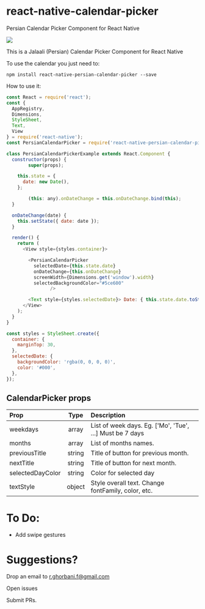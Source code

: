 # react-native-calendar-picker
Persian Calendar Picker Component for React Native


<kbd>
  <img src="https://github.com/rghorbani/react-native-persian-calendar-picker/blob/master/demo/demo.png?raw=true">
</kbd>


This is a Jalaali (Persian) Calendar Picker Component for React Native

To use the calendar you just need to:

	npm install react-native-persian-calendar-picker --save

How to use it:
```js
const React = require('react');
const {
  AppRegistry,
  Dimensions,
  StyleSheet,
  Text,
  View
} = require('react-native');
const PersianCalendarPicker = require('react-native-persian-calendar-picker');

class PersianCalendarPickerExample extends React.Component {
  constructor(props) {
		super(props);

    this.state = {
      date: new Date(),
    };

		(this: any).onDateChange = this.onDateChange.bind(this);
  }

  onDateChange(date) {
    this.setState({ date: date });
  }

  render() {
    return (
      <View style={styles.container}>

        <PersianCalendarPicker
          selectedDate={this.state.date}
          onDateChange={this.onDateChange}
          screenWidth={Dimensions.get('window').width}
          selectedBackgroundColor="#5ce600"
				/>

        <Text style={styles.selectedDate}> Date: { this.state.date.toString() } </Text>
      </View>
    );
  }
}

const styles = StyleSheet.create({
  container: {
    marginTop: 30,
  },
  selectedDate: {
    backgroundColor: 'rgba(0, 0, 0, 0)',
    color: '#000',
  },
});
```
## CalendarPicker props
| Prop | Type | Description |
:------------ |:---------------:| :-----|
| weekdays | array | List of week days. Eg. ['Mo', 'Tue', ...] Must be 7 days |
| months | array | List of months names. |
| previousTitle | string | Title of button for previous month. |
| nextTitle | string | Title of button for next month. |
| selectedDayColor | string | Color for selected day |
| textStyle | object | Style overall text. Change fontFamily, color, etc. |


# To Do:

- Add swipe gestures


# Suggestions?

Drop an email to r.ghorbani.f@gmail.com

Open issues

Submit PRs.
